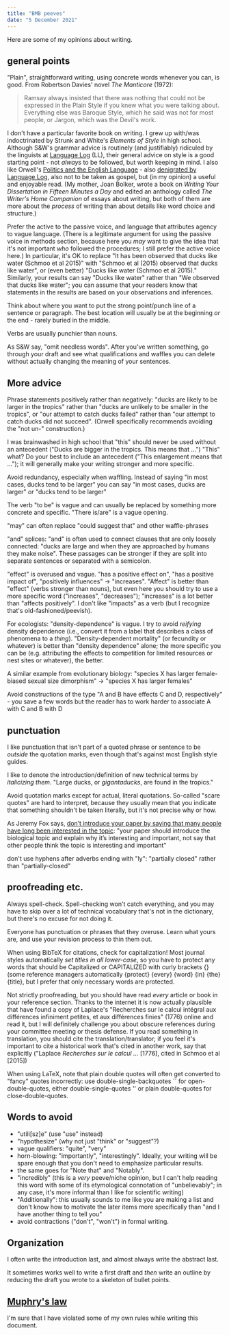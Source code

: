 ```yaml
---
title: "BMB peeves"
date: "5 December 2021"
---
```


Here are some of  my opinions about writing.

## general points

"Plain", straightforward writing, using concrete words whenever you can, is good. From Robertson Davies' novel *The Manticore* (1972):

> Ramsay always insisted that there was nothing that could not be expressed in the Plain Style if you knew what you were talking about. Everything else was Baroque Style, which he said was not for most people, or Jargon, which was the Devil's work.

I don't have a particular favorite book on writing. I grew up with/was indoctrinated by Strunk and White's *Elements of Style* in high school. Although S&W's grammar advice is routinely (and justifiably) ridiculed by the linguists at [Language Log](https://languagelog.ldc.upenn.edu/nll/?p=15509) (LL), their general advice on style is a good starting point - not *always* to be followed, but worth keeping in mind. I also like Orwell's [Politics and the English Language](https://www.orwellfoundation.com/the-orwell-foundation/orwell/essays-and-other-works/politics-and-the-english-language/) - also [denigrated by Language Log](https://languagelog.ldc.upenn.edu/nll/?p=992), also not to be taken as gospel, but (in my opinion) a useful and enjoyable read. (My mother, Joan Bolker, wrote a book on *Writing Your Dissertation in Fifteen Minutes a Day* and edited an anthology called *The Writer's Home Companion* of essays about writing, but both of them are more about the *process* of writing than about details like word choice and structure.)

Prefer the active to the passive voice, and language that attributes agency to vague language. (There is a legitimate argument for using the passive voice in methods section, because here you *may* want to give the idea that it's not important *who* followed the procedures; I still prefer the active voice here.) In particular, it's OK to replace "It has been observed that ducks like water (Schmoo et al 2015)" with "Schmoo et al (2015) observed that ducks like water", or (even better) "Ducks like water (Schmoo et al 2015)." Similarly, your results can say "Ducks like water" rather than "We observed that ducks like water"; you can assume that your readers know that statements in the results are based on your observations and inferences.

Think about where you want to put the strong point/punch line of a sentence or paragraph. The best location will usually be at the beginning *or* the end - rarely buried in the middle.

Verbs are usually punchier than nouns.

As S&W say, "omit needless words". After you've written something, go through your draft and see what qualifications and waffles you can delete without actually changing the meaning of your sentences.

## More advice

Phrase statements positively rather than negatively: "ducks are likely to be larger in the tropics" rather than "ducks are unlikely to be smaller in the tropics", or "our attempt to catch ducks failed" rather than "our attempt to catch ducks did not succeed". (Orwell specifically recommends avoiding the "not un-" construction.)

I was brainwashed in high school that "this" should never be used without an antecedent ("Ducks are bigger in the tropics. This means that ...") "This" what? Do your best to include an antecedent ("This enlargement means that ..."); it will generally make your writing stronger and more specific.

Avoid redundancy, especially when waffling. Instead of saying "in most cases, ducks tend to be larger" you can say "in most cases, ducks are larger" *or* "ducks tend to be larger"

The verb "to be" is vague and can usually be replaced by something more concrete and specific. "There is/are" is a vague opening.

"may" can often replace "could suggest that" and other waffle-phrases

"and" splices: "and" is often used to connect clauses that are only loosely connected: "ducks are large and when they are approached by humans they make noise". These passages can be stronger if they are split into separate sentences or separated with a semicolon.

"effect" is overused and vague. "has a positive effect on", "has a positive impact of", "positively influences" → "increases".  "Affect" is better than "effect" (verbs stronger than nouns), but even here you should try to use a more specific word ("increases", "decreases"); "increases" is a lot better than "affects positively". I don't like "impacts" as a verb (but I recognize that's old-fashioned/peevish).

For ecologists: "density-dependence" is vague. I try to avoid *reifying* density dependence (i.e., convert it from a label that describes a class of phenomena to a *thing*). "Density-dependent mortality" (or fecundity or whatever) is better than "density dependence" alone; the more specific you can be (e.g. attributing the effects to competition for limited resources or nest sites or whatever), the better.

A similar example from evolutionary biology: "species X has larger female-biased sexual size dimorphism" → "species X has larger females"

Avoid constructions of the type "A and B have effects C and D, respectively" - you save a few words but the reader has to work harder to associate A with C and B with D

## punctuation

I like punctuation that isn't part of a quoted phrase or sentence to be *outside* the quotation marks, even though that's against most English style guides.

I like to denote the introduction/definition of new technical terms by *italicizing them*. "Large ducks, or *gigantaducks*, are found in the tropics."

Avoid quotation marks except for actual, literal quotations. So-called "scare quotes" are hard to interpret, because they usually mean that you indicate that something shouldn't be taken literally, but it's not precise why or how.

As Jeremy Fox says, [don’t introduce your paper by saying that many people have long been interested in the topic](https://dynamicecology.wordpress.com/2015/04/20/dont-introduce-your-paper-by-talking-about-how-lots-of-people-are-interested-in-the-topic/): "your paper should introduce the biological topic and explain why it’s interesting and important, not say that other people think the topic is interesting and important"

don't use hyphens after adverbs ending with "ly": "partially closed" rather than "partially-closed"

## proofreading etc.

Always spell-check. Spell-checking won't catch everything, and you may have to skip over a lot of technical vocabulary that's not in the dictionary, but there's no excuse for not doing it.

Everyone has punctuation or phrases that they overuse. Learn what yours are, and use your revision process to thin them out.

When using BibTeX for citations, check for capitalization! Most journal styles automatically *set titles in all lower-case*, so you have to protect any words that should be Capitalized or CAPITALIZED with curly brackets {} (some reference managers automatically {protect} {every} {word} {in} {the} {title}, but I prefer that only necessary words are protected.

Not strictly proofreading, but you should have read *every* article or book in your reference section. Thanks to the internet it is now actually plausible that have found a copy of Laplace's "Recherches sur le calcul intégral aux différences infiniment petites, et aux différences finies" (1776) online and read it, but I will definitely challenge you about obscure references during your committee meeting or thesis defense. If you read something in translation, you should cite the translation/translator; if you feel it's important to cite a historical work that's cited in another work, say that explicitly ("Laplace *Recherches sur le calcul ...* [1776], cited in Schmoo et al [2015])

When using LaTeX, note that plain double quotes will often get converted to "fancy" quotes incorrectly: use double-single-backquotes `` for open-double-quotes, either double-single-quotes '' or plain double-quotes for close-double-quotes.

## Words to avoid

- "utili[sz]e" (use "use" instead)
- "hypothesize" (why not just "think" or "suggest"?)
- vague qualifiers: "quite", "very"
- horn-blowing: "importantly", "interestingly". Ideally, your writing will be spare enough that you don't need to emphasize particular results.
- the same goes for "Note that" and "Notably".
- "incredibly" (this is a *very* peeve/niche opinion, but I can't help reading this word with some of its etymological connotation of "unbelievably"; in any case, it's more informal than I like for scientific writing)
- "Additionally": this usually sounds to me like you are making a list and don't know how to motivate the later items more specifically than "and I have another
 thing to tell you"
- avoid contractions ("don't", "won't") in formal writing. 

## Organization

I often write the introduction last, and almost always write the abstract last.

It sometimes works well to write a first draft and *then* write an outline by reducing the draft you wrote to a skeleton of bullet points.

## [Muphry's law](https://en.wikipedia.org/wiki/Muphry%27s_law)

I'm sure that I have violated some of my own rules while writing this document.
